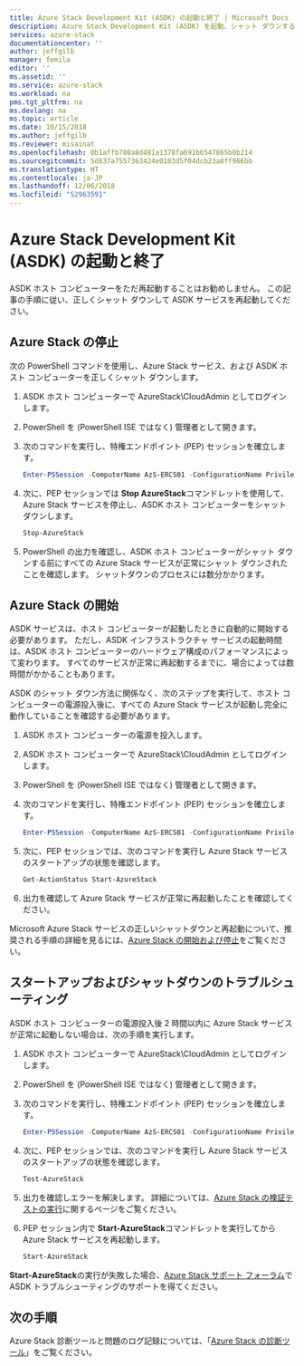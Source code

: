 ```yaml
---
title: Azure Stack Development Kit (ASDK) の起動と終了 | Microsoft Docs
description: Azure Stack Development Kit (ASDK) を起動、シャット ダウンする方法を学習します。
services: azure-stack
documentationcenter: ''
author: jeffgilb
manager: femila
editor: ''
ms.assetid: ''
ms.service: azure-stack
ms.workload: na
pms.tgt_pltfrm: na
ms.devlang: na
ms.topic: article
ms.date: 10/15/2018
ms.author: jeffgilb
ms.reviewer: misainat
ms.openlocfilehash: 0b1affb708a8d481a1378fa691b6547865b0b214
ms.sourcegitcommit: 5d837a7557363424e0183d5f04dcb23a8ff966bb
ms.translationtype: HT
ms.contentlocale: ja-JP
ms.lasthandoff: 12/06/2018
ms.locfileid: "52963591"
---
```

# <a name="start-and-stop-the-azure-stack-development-kit-asdk"></a>Azure Stack Development Kit (ASDK) の起動と終了
ASDK ホスト コンピューターをただ再起動することはお勧めしません。 この記事の手順に従い、正しくシャット ダウンして ASDK サービスを再起動してください。 

## <a name="stop-azure-stack"></a>Azure Stack の停止 
次の PowerShell コマンドを使用し、Azure Stack サービス、および ASDK ホスト コンピューターを正しくシャット ダウンします。

1. ASDK ホスト コンピューターで AzureStack\CloudAdmin としてログインします。
2. PowerShell を (PowerShell ISE ではなく) 管理者として開きます。
3. 次のコマンドを実行し、特権エンドポイント (PEP) セッションを確立します。 

   ```powershell
   Enter-PSSession -ComputerName AzS-ERCS01 -ConfigurationName PrivilegedEndpoint
   ```
4. 次に、PEP セッションでは **Stop AzureStack**コマンドレットを使用して、Azure Stack サービスを停止し、ASDK ホスト コンピューターをシャット ダウンします。

   ```powershell
   Stop-AzureStack
   ```
5. PowerShell の出力を確認し、ASDK ホスト コンピューターがシャット ダウンする前にすべての Azure Stack サービスが正常にシャット ダウンされたことを確認します。 シャットダウンのプロセスには数分かかります。

## <a name="start-azure-stack"></a>Azure Stack の開始 
ASDK サービスは、ホスト コンピューターが起動したときに自動的に開始する必要があります。 ただし、ASDK インフラストラクチャ サービスの起動時間は、ASDK ホスト コンピューターのハードウェア構成のパフォーマンスによって変わります。 すべてのサービスが正常に再起動するまでに、場合によっては数時間がかかることもあります。

ASDK のシャット ダウン方法に関係なく、次のステップを実行して、ホスト コンピューターの電源投入後に、すべての Azure Stack サービスが起動し完全に動作していることを確認する必要があります。 

1. ASDK ホスト コンピューターの電源を投入します。 
2. ASDK ホスト コンピューターで AzureStack\CloudAdmin としてログインします。
3. PowerShell を (PowerShell ISE ではなく) 管理者として開きます。
4. 次のコマンドを実行し、特権エンドポイント (PEP) セッションを確立します。

   ```powershell
   Enter-PSSession -ComputerName AzS-ERCS01 -ConfigurationName PrivilegedEndpoint
   ```
5. 次に、PEP セッションでは、次のコマンドを実行し Azure Stack サービスのスタートアップの状態を確認します。

   ```powershell
   Get-ActionStatus Start-AzureStack
   ```
6. 出力を確認して Azure Stack サービスが正常に再起動したことを確認してください。

Microsoft Azure Stack サービスの正しいシャットダウンと再起動について、推奨される手順の詳細を見るには、[Azure Stack の開始および停止](../azure-stack-start-and-stop.md)をご覧ください。 

## <a name="troubleshoot-startup-and-shutdown"></a>スタートアップおよびシャットダウンのトラブルシューティング 
ASDK ホスト コンピューターの電源投入後 2 時間以内に Azure Stack サービスが正常に起動しない場合は、次の手順を実行します。

1. ASDK ホスト コンピューターで AzureStack\CloudAdmin としてログインします。
2. PowerShell を (PowerShell ISE ではなく) 管理者として開きます。
3. 次のコマンドを実行し、特権エンドポイント (PEP) セッションを確立します。

   ```powershell
   Enter-PSSession -ComputerName AzS-ERCS01 -ConfigurationName PrivilegedEndpoint
   ```
4. 次に、PEP セッションでは、次のコマンドを実行し Azure Stack サービスのスタートアップの状態を確認します。

   ```powershell
   Test-AzureStack
   ```
5. 出力を確認しエラーを解決します。 詳細については、[Azure Stack の検証テストの実行](../azure-stack-diagnostic-test.md)に関するページをご覧ください。
6. PEP セッション内で **Start-AzureStack**コマンドレットを実行してから Azure Stack サービスを再起動します。

   ```powershell
   Start-AzureStack
   ```

**Start-AzureStack**の実行が失敗した場合、[Azure Stack サポート フォーラム](https://social.msdn.microsoft.com/Forums/en-US/home?forum=azurestack)で ASDK トラブルシューティングのサポートを得てください。 

## <a name="next-steps"></a>次の手順 
Azure Stack 診断ツールと問題のログ記録については、「[Azure Stack の診断ツール](../azure-stack-diagnostics.md)」をご覧ください。
